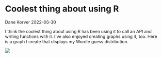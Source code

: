 Coolest thing about using R
================
Dane Korver
2022-06-30

I think the coolest thing about using R has been using it to call an API
and writing functions with it. I’ve also enjoyed creating graphs using
it, too. Here is a graph I create that displays my Wordle guess
distribution.

![](blog3_files/figure-gfm/unnamed-chunk-1-1.png)<!-- -->
